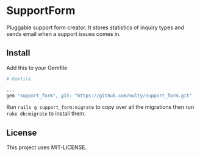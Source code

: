 # SupportForm

Pluggable support form creator. It stores statistics of inquiry types and sends email
when a support issues comes in.

## Install

Add this to your Gemfile

```ruby
# Gemfile

...
gem "support_form", git: "https://github.com/nulty/support_form.git"
```

Run ``rails g support_form:migrate`` to copy over all the migrations then run ``rake db:migrate`` to install them.


## License

This project uses MIT-LICENSE.